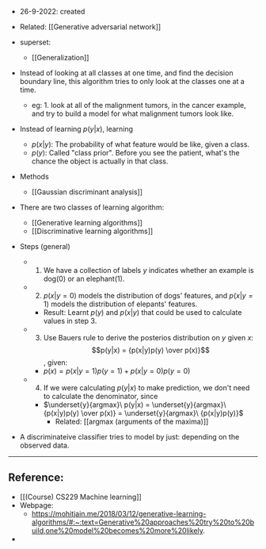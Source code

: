 - 26-9-2022: created

- Related: [[Generative adversarial network]]

- superset:
	- [[Generalization]]

- Instead of looking at all classes at one time, and find the decision boundary line, this algorithm tries to only look at the classes one at a time. 
	- eg: 1. look at all of the malignment tumors, in the cancer example, and try to build a model for what malignment tumors look like. 
- Instead of learning $p(y|x)$, learning 
	- $p(x|y)$: The probability of what feature would be like, given a class. 
	- $p(y)$: Called "class prior". Before you see the patient, what's the chance the object is actually in that class. 
- Methods
	- [[Gaussian discriminant analysis]]

- There are two classes of learning algorithm:
	- [[Generative learning algorithms]]
	- [[Discriminative learning algorithms]]

- Steps (general)
	- 1. We have a collection of labels $y$ indicates whether an example is dog(0) or an elephant(1). 
	- 2. $p(x|y=0)$ models the distribution of dogs' features, and $p(x|y=1)$ models the distribution of elepants' features.  
		- Result: Learnt $p(y)$ and $p(x|y)$ that could be used to calculate values in step 3. 
	- 3. Use Bauers rule to derive the posterios distribution on $y$ given $x$: $$p(y|x) = {p(x|y)p(y) \over p(x)}$$, given:
		-  $p(x) = p(x|y=1)p(y=1) + p(x|y=0)p(y=0)$
	- 4. If we were calculating $p(y|x)$ to make prediction, we don't need to calculate the denominator, since
		- $\underset{y}{argmax}\ p(y|x) = \underset{y}{argmax}\ {p(x|y)p(y) \over p(x)} =  \underset{y}{argmax}\ {p(x|y)p(y)}$
			- Related: [[argmax (arguments of the maxima)]]

- A discriminateive classifier tries to model by just: depending on the observed data.


---
## Reference:
- [[(Course) CS229 Machine learning]]
- Webpage: 
	- https://mohitjain.me/2018/03/12/generative-learning-algorithms/#:~:text=Generative%20approaches%20try%20to%20build,one%20model%20becomes%20more%20likely.
- 